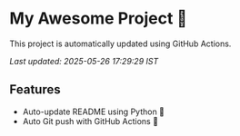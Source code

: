 # My Awesome Project 🚀

This project is automatically updated using GitHub Actions.

_Last updated: 2025-05-26 17:29:29 IST_

## Features
- Auto-update README using Python 🐍
- Auto Git push with GitHub Actions 🤖
